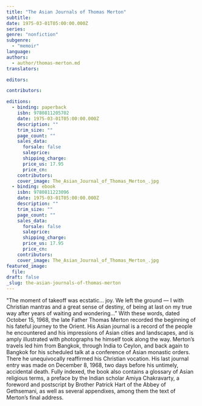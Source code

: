 ```yaml
---
title: "The Asian Journals of Thomas Merton"
subtitle:
date: 1975-03-01T05:00:00.000Z
series:
genre: "nonfiction"
subgenre:
  - "memoir"
language:
authors:
  - author/thomas-merton.md
translators:

editors:

contributors:

editions:
  - binding: paperback
    isbn: 9780811205702
    date: 1975-03-01T05:00:00.000Z
    description: ""
    trim_size: ""
    page_count: ""
    sales_data:
      forsale: false
      saleprice:
      shipping_charge:
      price_us: 17.95
      price_cn:
    contributors:
    cover_image: The_Asian_Journal_of_Thomas_Merton_.jpg
  - binding: ebook
    isbn: 9780811223096
    date: 1975-03-01T05:00:00.000Z
    description: ""
    trim_size: ""
    page_count: ""
    sales_data:
      forsale: false
      saleprice:
      shipping_charge:
      price_us: 17.95
      price_cn:
    contributors:
    cover_image: The_Asian_Journal_of_Thomas_Merton_.jpg
featured_image:
  file:
draft: false
_slug: the-asian-journals-of-thomas-merton
---
```


"The moment of takeoff was ecstatic… joy. We left the ground — I with Christian mantras and a great sense of destiny, of being at last on my true way after years of waiting and wondering…” With these words, dated October 15, 1968, the late Father Thomas Merton recorded the beginning of his fateful journey to the Orient. His Asian journal is a record of the people he encountered and his impressions of Asian cities and landscapes, and is amply illustrated with photographs he himself took along the way. Merton’s travels led him from Bangkok, through India to Ceylon, and back again to Bangkok for his scheduled talk at a conference of Asian monastic orders. There he unequivocally reaffirmed his Christian vocation. His last journal entry was made on December 8, 1968, two days before his untimely, accidental death. Fully indexed, the book also contains a glossary of Asian religious terms, a preface by the Indian scholar Amiya Chakravarty, a foreword and postscript by Brother Patrick Hart of the Abbey of Gethsemani, as well as several appendixes, among them the text of Merton’s final address.

